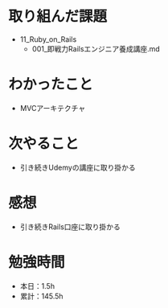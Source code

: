 # 取り組んだ課題
* 11_Ruby_on_Rails
  * 001_即戦力Railsエンジニア養成講座.md

# わかったこと
* MVCアーキテクチャ

# 次やること
* 引き続きUdemyの講座に取り掛かる

# 感想
* 引き続きRails口座に取り掛かる

# 勉強時間
* 本日：1.5h
* 累計：145.5h
